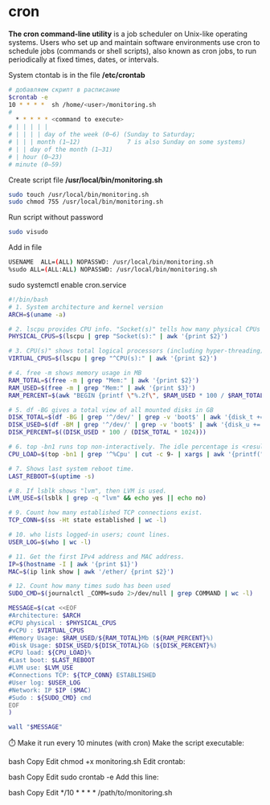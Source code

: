 # cron
**The cron command-line utility** is a job scheduler on Unix-like operating systems.
Users who set up and maintain software environments use cron to schedule jobs (commands or shell scripts),
also known as cron jobs, to run periodically at fixed times, dates, or intervals.

System ctontab is in the file **/etc/crontab**

```bash
# добавляем скрипт в расписание
$crontab -e
10 * * * *	sh /home/<user>/monitoring.sh
#
  * * * * * <command to execute>
# | | | | |
# | | | | day of the week (0–6) (Sunday to Saturday;
# | | | month (1–12)             7 is also Sunday on some systems)
# | | day of the month (1–31)
# | hour (0–23)
# minute (0–59)
```


Create script file
**/usr/local/bin/monitoring.sh**
```bash
sudo touch /usr/local/bin/monitoring.sh
sudo chmod 755 /usr/local/bin/monitoring.sh
```

Run script without password
```bash
sudo visudo
```
Add in file
```bash
USENAME  ALL=(ALL) NOPASSWD: /usr/local/bin/monitoring.sh
%sudo ALL=(ALL:ALL) NOPASSWD: /usr/local/bin/monitoring.sh
```

sudo systemctl enable cron.service

```bash
#!/bin/bash
# 1. System architecture and kernel version
ARCH=$(uname -a)

# 2. lscpu provides CPU info. "Socket(s)" tells how many physical CPUs are installed
PHYSICAL_CPUS=$(lscpu | grep "Socket(s):" | awk '{print $2}')

# 3. CPU(s)" shows total logical processors (including hyper-threading)
VIRTUAL_CPUS=$(lscpu | grep "^CPU(s):" | awk '{print $2}')

# 4. free -m shows memory usage in MB
RAM_TOTAL=$(free -m | grep "Mem:" | awk '{print $2}')
RAM_USED=$(free -m | grep "Mem:" | awk '{print $3}')
RAM_PERCENT=$(awk "BEGIN {printf \"%.2f\", $RAM_USED * 100 / $RAM_TOTAL}")

# 5. df -BG gives a total view of all mounted disks in GB
DISK_TOTAL=$(df -BG | grep '^/dev/' | grep -v 'boot$' | awk '{disk_t += $2} END {print disk_t}')
DISK_USED=$(df -BM | grep '^/dev/' | grep -v 'boot$' | awk '{disk_u += $3} END {print disk_u}')
DISK_PERCENT=$((DISK_USED * 100 / (DISK_TOTAL * 1024)))

# 6. top -bn1 runs top non-interactively. The idle percentage is <result>, so subtract from 100.
CPU_LOAD=$(top -bn1 | grep '^%Cpu' | cut -c 9- | xargs | awk '{printf("%.1f%%"), $1 + $3}')

# 7. Shows last system reboot time.
LAST_REBOOT=$(uptime -s)

# 8. If lsblk shows "lvm", then LVM is used.
LVM_USE=$(lsblk | grep -q "lvm" && echo yes || echo no)

# 9. Count how many established TCP connections exist.
TCP_CONN=$(ss -Ht state established | wc -l)

# 10. who lists logged-in users; count lines.
USER_LOG=$(who | wc -l)

# 11. Get the first IPv4 address and MAC address.
IP=$(hostname -I | awk '{print $1}')
MAC=$(ip link show | awk '/ether/ {print $2}')

# 12. Count how many times sudo has been used
SUDO_CMD=$(journalctl _COMM=sudo 2>/dev/null | grep COMMAND | wc -l)

MESSAGE=$(cat <<EOF
#Architecture: $ARCH
#CPU physical : $PHYSICAL_CPUS
#vCPU : $VIRTUAL_CPUS
#Memory Usage: $RAM_USED/${RAM_TOTAL}Mb (${RAM_PERCENT}%)
#Disk Usage: $DISK_USED/${DISK_TOTAL}Gb (${DISK_PERCENT}%)
#CPU load: ${CPU_LOAD}%
#Last boot: $LAST_REBOOT
#LVM use: $LVM_USE
#Connections TCP: ${TCP_CONN} ESTABLISHED
#User log: $USER_LOG
#Network: IP $IP ($MAC)
#Sudo : ${SUDO_CMD} cmd
EOF
)

wall "$MESSAGE"
```


⏱️ Make it run every 10 minutes (with cron)
Make the script executable:

bash
Copy
Edit
chmod +x monitoring.sh
Edit crontab:

bash
Copy
Edit
sudo crontab -e
Add this line:

bash
Copy
Edit
*/10 * * * * /path/to/monitoring.sh

